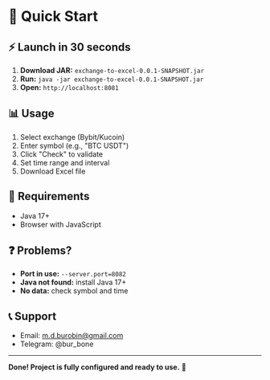 # 🚀 Quick Start

## ⚡ Launch in 30 seconds

1. **Download JAR:** `exchange-to-excel-0.0.1-SNAPSHOT.jar`
2. **Run:** `java -jar exchange-to-excel-0.0.1-SNAPSHOT.jar`
3. **Open:** `http://localhost:8081`

## 📊 Usage
1. Select exchange (Bybit/Kucoin)
2. Enter symbol (e.g., "BTC USDT")
3. Click "Check" to validate
4. Set time range and interval
5. Download Excel file

## 🔧 Requirements
- Java 17+
- Browser with JavaScript

## ❓ Problems?
- **Port in use:** `--server.port=8082`
- **Java not found:** install Java 17+
- **No data:** check symbol and time

## 📞 Support
- Email: m.d.burobin@gmail.com
- Telegram: @bur_bone

---

**Done! Project is fully configured and ready to use.** 🎉 